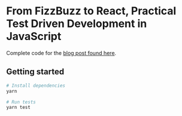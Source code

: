 # From FizzBuzz to React, Practical Test Driven Development in JavaScript

Complete code for the [blog post found here](https://).

## Getting started

```sh
# Install dependencies
yarn

# Run tests
yarn test
```
